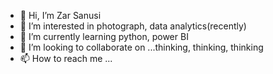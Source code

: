 - 👋 Hi, I’m Zar Sanusi
- 👀 I’m interested in photograph, data analytics(recently)
- 🌱 I’m currently learning python, power BI
- 💞️ I’m looking to collaborate on ...thinking, thinking, thinking
- 📫 How to reach me ...

<!---
zarjue67/zarjue67 is a ✨ special ✨ repository because its `README.md` (this file) appears on your GitHub profile.
You can click the Preview link to take a look at your changes.
--->
